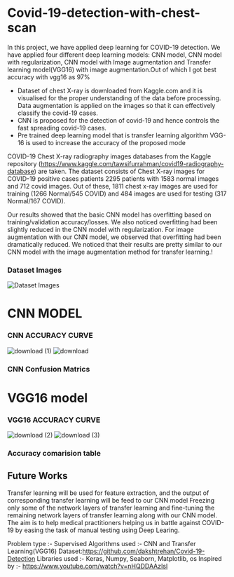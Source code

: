 # Covid-19-detection-with-chest-scan
In this project, we have applied deep learning for COVID-19 detection. We have applied four different deep learning models: CNN model, CNN model with regularization, CNN model with Image augmentation and Transfer learning model(VGG16) with image augmentation.Out of which I got best accuracy with vgg16 as 97%

* Dataset of chest X-ray is downloaded from Kaggle.com and it is visualised for the proper understanding of the data before processing. Data augmentation is applied on the images so that it can effectively classify the covid-19 cases.
* CNN is proposed for the detection of covid-19 and hence controls the fast spreading covid-19 cases.
* Pre trained deep learning model that is transfer learning algorithm VGG-16 is used to increase the accuracy of the proposed mode

COVID-19 Chest X-ray radiography images databases from the Kaggle repository (https://www.kaggle.com/tawsifurrahman/covid19-radiography-database) are taken. The dataset consists of Chest X-ray images for COVID-19 positive cases patients 2295 patients with 1583 normal images and 712 covid images. Out of these, 1811 chest x-ray images are used for training (1266 Normal/545 COVID) and 484 images are used for testing (317 Normal/167 COVID).

Our results showed that the basic CNN model has overfitting based on training/validation accuracy/losses. We also noticed overfitting had been slightly reduced in the CNN model with regularization. For image augmentation with our CNN model, we observed that overfitting had been dramatically reduced. We noticed that their results are pretty similar to our CNN model with the image augmentation method for transfer learning.!
### Dataset Images
![Dataset Images](https://user-images.githubusercontent.com/71288590/133456389-d87e0d47-a654-445a-a75e-8575936df507.png)


# CNN MODEL
### CNN ACCURACY CURVE
![download (1)](https://user-images.githubusercontent.com/71288590/133457935-bcfa1532-d046-4fff-841c-083281c70174.png)
![download](https://user-images.githubusercontent.com/71288590/133458012-e5c4357d-a255-4530-a843-5948da165165.png)

### CNN Confusion Matrics
# VGG16 model
### VGG16 ACCURACY CURVE
![download (2)](https://user-images.githubusercontent.com/71288590/133458912-0185f046-4635-4bce-8aa4-39409e32c4f7.png)
![download (3)](https://user-images.githubusercontent.com/71288590/133458949-dabdb76b-09d9-44e1-988c-2e3e8cfed41b.png)

### Accuracy comarision table


## Future Works

Transfer learning will be used for feature extraction, and the output of corresponding transfer learning will be feed to our CNN model
Freezing only some of the network layers of transfer learning and fine-tuning the remaining network layers of transfer learning along with our CNN model.
The aim is to help medical practitioners helping us in battle against COVID-19 by easing the task of manual testing using Deep Learing.

Problem type :- Supervised
Algorithms used :- CNN and Transfer Learning(VGG16)
Dataset:https://github.com/dakshtrehan/Covid-19-Detection
Libraries used :- Keras, Numpy, Seaborn, Matplotlib, os
Inspired by :- https://www.youtube.com/watch?v=nHQDDAAzIsI
